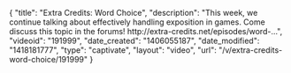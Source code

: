 {
    "title": "Extra Credits: Word Choice",
    "description": "This week, we continue talking about effectively handling exposition in games. Come discuss this topic in the forums! http:\/\/extra-credits.net\/episodes\/word-...",
    "videoid": "191999",
    "date_created": "1406055187",
    "date_modified": "1418181777",
    "type": "captivate",
    "layout": "video",
    "url": "\/v\/extra-credits-word-choice\/191999"
}
